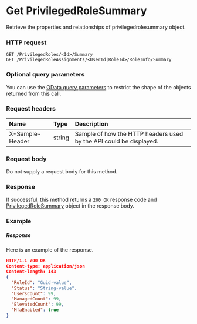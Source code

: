 # Get PrivilegedRoleSummary

Retrieve the properties and relationships of privilegedrolesummary object.
### HTTP request
```http
GET /PrivilegedRoles/<Id>/Summary
GET /PrivilegedRoleAssignments/<UserId|RoleId>/RoleInfo/Summary
```
### Optional query parameters
You can use the [OData query parameters](odata-optional-query-parameters.md) to restrict the shape of the objects returned from this call.
### Request headers
| Name       | Type | Description|
|:-----------|:------|:----------|
| X-Sample-Header  | string  | Sample of how the HTTP headers used by the API could be displayed.|

### Request body
Do not supply a request body for this method.
### Response
If successful, this method returns a `200 OK` response code and [PrivilegedRoleSummary](../resources/privilegedrolesummary.md) object in the response body.
### Example
##### Response
Here is an example of the response.
```json
HTTP/1.1 200 OK
Content-type: application/json
Content-length: 143
{
  "RoleId": "Guid-value",
  "Status": "String-value",
  "UsersCount": 99,
  "ManagedCount": 99,
  "ElevatedCount": 99,
  "MfaEnabled": true
}
```
